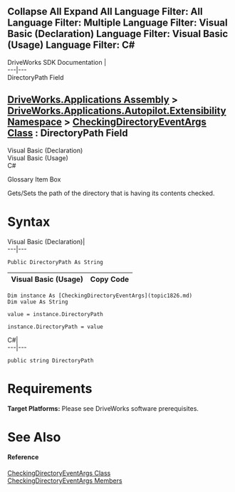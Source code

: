 Collapse All Expand All Language Filter: All  Language Filter: Multiple  Language Filter: Visual Basic (Declaration) Language Filter: Visual Basic (Usage) Language Filter: C#  
---  
DriveWorks SDK Documentation  |   
---|---  
DirectoryPath Field   
  
[DriveWorks.Applications Assembly](topic13.md) > [DriveWorks.Applications.Autopilot.Extensibility Namespace](topic1633.md) > [CheckingDirectoryEventArgs Class](topic1826.md) : DirectoryPath Field  
---  
  
Visual Basic (Declaration)    
Visual Basic (Usage)    
C# 

Glossary Item Box

Gets/Sets the path of the directory that is having its contents checked. 

# Syntax

Visual Basic (Declaration)|   
---|---  
      
    
    Public DirectoryPath As String  
  
Visual Basic (Usage)| Copy Code  
---|---  
      
    
    Dim instance As [CheckingDirectoryEventArgs](topic1826.md)
    Dim value As String
     
    value = instance.DirectoryPath
     
    instance.DirectoryPath = value  
  
C#|   
---|---  
      
    
    public string DirectoryPath  
  
# Requirements

**Target Platforms:** Please see DriveWorks software prerequisites.

# See Also

#### Reference

[CheckingDirectoryEventArgs Class](topic1826.md)   
[CheckingDirectoryEventArgs Members](topic1827.md)


